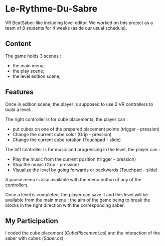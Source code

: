 # Le-Rythme-Du-Sabre
VR BeatSaber-like including level editor.
We worked on this project as a team of 8 students for 4 weeks (aside our usual schedule).

## Content

The game holds 3 scenes : 
  - the main menu;
  - the play scene;
  - the level edition scene;

## Features

Once in edition scene, the player is supposed to use 2 VR controllers to build a level. 

The right controller is for cube placements, the player can :
- put cubes on one of the prepared placement points (trigger - pression)
- Change the current cube color (Grip - pression)
- Change the current cube rotation (Touchpad - slide)

The left controller is for music and progressing in the level, the player can :
- Play the music from the current position (trigger - pression)
- Stop the music (Grip - pression)
- Visualize the level by going forwards or backwards (Touchpad - slide)
    
A pause menu is also available with the menu button of any of the controllers.

Once a level is completed, the player can save it and this level will be available from the main menu : the aim of the game being to break the blocks in the right direction with the corresponding saber.

## My Participation

I coded the cube placement (*CubePlacement.cs*) and the interaction of the saber with cubes (*Saber.cs*).
